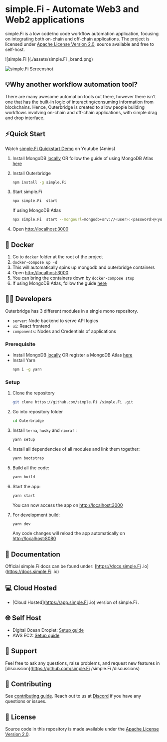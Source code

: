 <!-- markdownlint-disable MD030 -->

# simple.Fi - Automate Web3 and Web2 applications

simple.Fi  is a low code/no code workflow automation application, focusing on integrating both on-chain and off-chain applications. The project is licensed under [Apache License Version 2.0](LICENSE.md), source available and free to self-host.

![simple.Fi ](./assets/simple.Fi _brand.png)

![simple.Fi  Screenshot](./assets/screenshot_outerbridge.jpg)

## 💡Why another workflow automation tool?

There are many awesome automation tools out there, however there isn't one that has the built-in logic of interacting/consuming information from blockchains. Hence, Outerbridge is created to allow people building workflows involving on-chain and off-chain applications, with simple drag and drop interface.

## ⚡Quick Start

Watch [simple.Fi  Quickstart Demo](https://www.youtube.com/watch?v=x-AfrkKvZ4M) on Youtube (4mins)

1. Install MongoDB [locally](https://www.mongodb.com/docs/manual/administration/install-community/) OR follow the guide of using MongoDB Atlas [here](https://docs.outerbridge.io/get-started#mongodb-atlas)
2. Install Outerbridge
    ```bash
    npm install -g simple.Fi 
    ```
3. Start simple.Fi 

    ```bash
    npx simple.Fi  start
    ```

    If using MongoDB Atlas

    ```bash
    npx simple.Fi  start --mongourl=mongodb+srv://<user>:<password>@<your-cluster>.mongodb.net/outerbridge?retryWrites=true&w=majority
    ```

4. Open [http://localhost:3000](http://localhost:3000)

## 🐳 Docker

1. Go to `docker` folder at the root of the project
2. `docker-compose up -d`
3. This will automatically spins up mongodb and outerbridge containers
4. Open [http://localhost:3000](http://localhost:3000)
5. You can bring the containers down by `docker-compose stop`
6. If using MongoDB Atlas, follow the guide [here](https://docs.outerbridge.io/get-started#-docker)

## 👨‍💻 Developers

Outerbridge has 3 different modules in a single mono repository.

-   `server`: Node backend to serve API logics
-   `ui`: React frontend
-   `components`: Nodes and Credentials of applications

### Prerequisite

-   Install MongoDB [locally](https://www.mongodb.com/docs/manual/administration/install-community/) OR register a MongoDB Atlas [here](https://www.mongodb.com/atlas/database)
-   Install Yarn
    ```bash
    npm i -g yarn
    ```

### Setup

1. Clone the repository

    ```bash
    git clone https://github.com/simple.Fi /simple.Fi .git
    ```

2. Go into repository folder

    ```bash
    cd Outerbridge
    ```

3. Install `lerna`, `husky` and `rimraf` :

    ```bash
    yarn setup
    ```

4. Install all dependencies of all modules and link them together:

    ```bash
    yarn bootstrap
    ```

5. Build all the code:

    ```bash
    yarn build
    ```

6. Start the app:

    ```bash
    yarn start
    ```

    You can now access the app on [http://localhost:3000](http://localhost:3000)

7. For development build:

    ```bash
    yarn dev
    ```

    Any code changes will reload the app automatically on [http://localhost:8080](http://localhost:8080)

## 📖 Documentation

Official simple.Fi  docs can be found under: [https://docs.simple.Fi .io](https://docs.simple.Fi .io)

## 💻 Cloud Hosted

-   [Cloud Hosted](https://app.simple.Fi .io) version of simple.Fi .

## 🌐 Self Host

-   Digital Ocean Droplet: [Setup guide](https://gist.github.com/HenryHengZJ/93210d43d655b4172ee50794ce473b62)
-   AWS EC2: [Setup guide](https://gist.github.com/HenryHengZJ/627cec19671664a88754c7e383232dc8)

## 🙋 Support

Feel free to ask any questions, raise problems, and request new features in [discussion](https://github.com/simple.Fi /simple.Fi /discussions)

## 🙌 Contributing

See [contributing guide](CONTRIBUTING.md). Reach out to us at [Discord](https://discord.gg/simple.Fi ) if you have any questions or issues.

## 📄 License

Source code in this repository is made available under the [Apache License Version 2.0](LICENSE.md).
